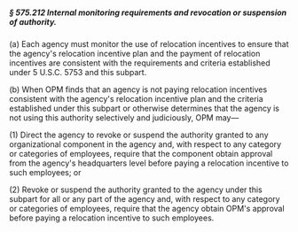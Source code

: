 ##### § 575.212 Internal monitoring requirements and revocation or suspension of authority. #####

(a) Each agency must monitor the use of relocation incentives to ensure that the agency's relocation incentive plan and the payment of relocation incentives are consistent with the requirements and criteria established under 5 U.S.C. 5753 and this subpart.

(b) When OPM finds that an agency is not paying relocation incentives consistent with the agency's relocation incentive plan and the criteria established under this subpart or otherwise determines that the agency is not using this authority selectively and judiciously, OPM may—

(1) Direct the agency to revoke or suspend the authority granted to any organizational component in the agency and, with respect to any category or categories of employees, require that the component obtain approval from the agency's headquarters level before paying a relocation incentive to such employees; or

(2) Revoke or suspend the authority granted to the agency under this subpart for all or any part of the agency and, with respect to any category or categories of employees, require that the agency obtain OPM's approval before paying a relocation incentive to such employees.